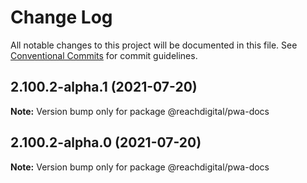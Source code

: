 # Change Log

All notable changes to this project will be documented in this file.
See [Conventional Commits](https://conventionalcommits.org) for commit guidelines.

## 2.100.2-alpha.1 (2021-07-20)

**Note:** Version bump only for package @reachdigital/pwa-docs





## 2.100.2-alpha.0 (2021-07-20)

**Note:** Version bump only for package @reachdigital/pwa-docs
